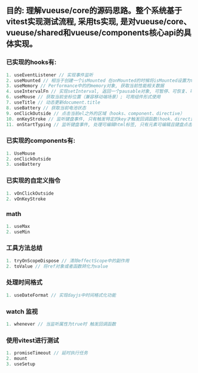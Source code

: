 ## 目的: 理解vueuse/core的源码思路。整个系统基于vitest实现测试流程, 采用ts实现, 是对vueuse/core、vueuse/shared和vueuse/components核心api的具体实现。
  
### 已实现的hooks有:

```js 
1. useEventListener // 实现事件监听
2. useMounted // 相当于创建一个isMounted 在onMounted的时候将isMounted设置为true
3. useMemory // Performance中的的memory对象, 获取当前性能相关数据
4. useIntervalFn // 实现setInterval, 返回一个pausable对象, 可暂停、可恢复、可立即执行
6. useMouse // 获取当前坐标位置（兼容移动端场景）; 可用组件形式使用
7. useTitle // 动态更新document.title
8. useBattery // 获取当前电池状态
9. onClickOutside // 点击当前el之外的区域（hooks、component、directive）
10. onKeyStroke // 监听键盘事件, 只有触发特定的key才触发回调函数(hook、directive)
11. onStartTyping // 监听键盘事件, 处理可编辑html标签, 只有元素可编辑且键盘点击1-9、a-z、A-Z才可触发回调
```

### 已实现的components有:

```js
1. UseMouse
2. onClickOutside
3. useBattery
```

### 已实现的自定义指令

```js
1. vOnClickOutside
2. vOnKeyStroke
```

### math

```js
1. useMax
2. useMin
```


### 工具方法总结

```js
1. tryOnScopeDispose // 清除effectScope中的副作用
2. toValue // 将ref对象或者函数转化为value
```

### 处理时间格式

```js
1. useDateFormat // 实现dayjs中时间格式化功能
```

### watch 监视

```js
1. whenever // 当监听属性为true时 触发回调函数
```

### 使用vitest进行测试

```js
1. promiseTimeout // 延时执行任务
2. mount
3. useSetup
```
